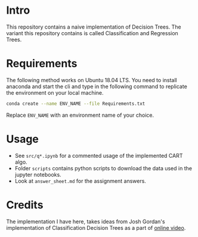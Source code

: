 # Intro
This repository contains a naive implementation of Decision Trees. The variant this repository contains is called Classification and Regression Trees.

# Requirements
The following method works on Ubuntu 18.04 LTS. You need to install anaconda and start the cli and type in the following command to replicate the environment on your local machine.
```bash
conda create --name ENV_NAME --file Requirements.txt
```
Replace `ENV_NAME` with an environment name of your choice.

# Usage
* See `src/q*.ipynb` for a commented usage of the implemented CART algo.
* Folder ``scripts`` contains python scripts to download the data used in the jupyter notebooks.
* Look at ``answer_sheet.md`` for the assignment answers.

# Credits
The implementation I have here, takes ideas from Josh Gordan's implementation of Classification Decision Trees as a part of [online video](https://www.youtube.com/watch?v=LDRbO9a6XPU).

